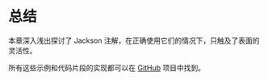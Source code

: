 # 总结

本章深入浅出探讨了 Jackson 注解，在正确使用它们的情况下，只触及了表面的灵活性。

所有这些示例和代码片段的实现都可以在 [GitHub](https://github.com/eugenp/tutorials/tree/master/jackson-simple) 项目中找到。
